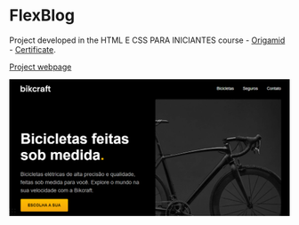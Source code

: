 # FlexBlog

Project developed in the HTML E CSS PARA INICIANTES course - [Origamid](https://www.origamid.com/curso/html-e-css-para-iniciantes) - [Certificate](https://drive.google.com/file/d/1KmnK-zubdWSsoQQGf8b2FAV9bZqVgoUO/view).

[Project webpage](https://kelwynoliveira.github.io/Bikcraft/)

[![](./thumb.PNG)](https://kelwynoliveira.github.io/Bikcraft/)
